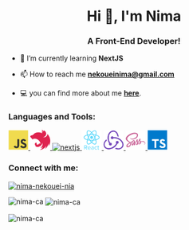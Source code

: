 <h1 align="center">Hi 👋, I'm Nima</h1>
<h3 align="center">A Front-End Developer!</h3>

- 🌱 I’m currently learning **NextJS**

- 📫 How to reach me **nekoueinima@gmail.com**

- 💻 you can find more about me <a href="https://nimanekouei.vercel.app/">**here**</a>.


<h3 align="left">Languages and Tools:</h3>
<p align="left"> <a href="https://developer.mozilla.org/en-US/docs/Web/JavaScript" target="_blank" rel="noreferrer"> <img src="https://raw.githubusercontent.com/devicons/devicon/master/icons/javascript/javascript-original.svg" alt="javascript" width="40" height="40"/> </a> <a href="https://nestjs.com/" target="_blank" rel="noreferrer"> <img src="https://raw.githubusercontent.com/devicons/devicon/master/icons/nestjs/nestjs-plain.svg" alt="nestjs" width="40" height="40"/> </a> <a href="https://nextjs.org/" target="_blank" rel="noreferrer"> <img src="https://cdn.worldvectorlogo.com/logos/nextjs-2.svg" alt="nextjs" width="40" height="40"/> </a> <a href="https://reactjs.org/" target="_blank" rel="noreferrer"> <img src="https://raw.githubusercontent.com/devicons/devicon/master/icons/react/react-original-wordmark.svg" alt="react" width="40" height="40"/> </a> <a href="https://redux.js.org" target="_blank" rel="noreferrer"> <img src="https://raw.githubusercontent.com/devicons/devicon/master/icons/redux/redux-original.svg" alt="redux" width="40" height="40"/> </a> <a href="https://sass-lang.com" target="_blank" rel="noreferrer"> <img src="https://raw.githubusercontent.com/devicons/devicon/master/icons/sass/sass-original.svg" alt="sass" width="40" height="40"/> </a> <a href="https://www.typescriptlang.org/" target="_blank" rel="noreferrer"> <img src="https://raw.githubusercontent.com/devicons/devicon/master/icons/typescript/typescript-original.svg" alt="typescript" width="40" height="40"/> </a> </p>


<h3 align="left">Connect with me:</h3>
<p align="left">
<a href="https://linkedin.com/in/nima-nekouei-nia" target="blank"><img align="center" src="https://raw.githubusercontent.com/rahuldkjain/github-profile-readme-generator/master/src/images/icons/Social/linked-in-alt.svg" alt="nima-nekouei-nia" height="30" width="40" /></a>
</p>


<p><img align="left" src="https://github-readme-stats.vercel.app/api/top-langs?username=nima-ca&show_icons=true&locale=en&layout=compact&theme=tokyonight" alt="nima-ca" /></p>

<p>&nbsp;<img align="center" src="https://github-readme-stats.vercel.app/api?username=nima-ca&show_icons=true&locale=en&theme=tokyonight" alt="nima-ca" /></p>

<p><img align="center" src="https://github-readme-streak-stats.herokuapp.com/?user=nima-ca&theme=tokyonight" alt="nima-ca" /></p>
